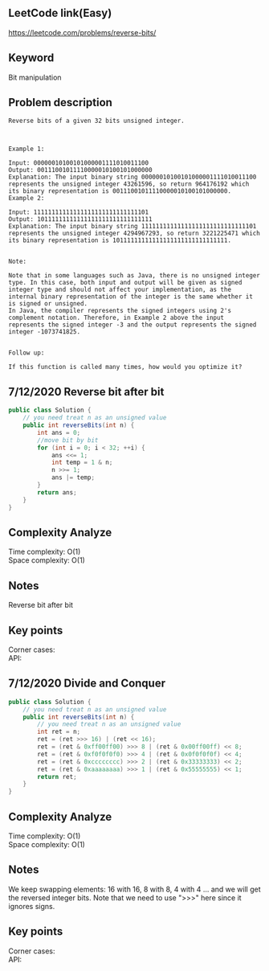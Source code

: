 ## LeetCode link(Easy)
https://leetcode.com/problems/reverse-bits/

## Keyword
Bit manipulation

## Problem description
```
Reverse bits of a given 32 bits unsigned integer.

 

Example 1:

Input: 00000010100101000001111010011100
Output: 00111001011110000010100101000000
Explanation: The input binary string 00000010100101000001111010011100 represents the unsigned integer 43261596, so return 964176192 which its binary representation is 00111001011110000010100101000000.
Example 2:

Input: 11111111111111111111111111111101
Output: 10111111111111111111111111111111
Explanation: The input binary string 11111111111111111111111111111101 represents the unsigned integer 4294967293, so return 3221225471 which its binary representation is 10111111111111111111111111111111.
 

Note:

Note that in some languages such as Java, there is no unsigned integer type. In this case, both input and output will be given as signed integer type and should not affect your implementation, as the internal binary representation of the integer is the same whether it is signed or unsigned.
In Java, the compiler represents the signed integers using 2's complement notation. Therefore, in Example 2 above the input represents the signed integer -3 and the output represents the signed integer -1073741825.
 

Follow up:

If this function is called many times, how would you optimize it?
```
## 7/12/2020 Reverse bit after bit

```java
public class Solution {
    // you need treat n as an unsigned value
    public int reverseBits(int n) {
        int ans = 0;
        //move bit by bit
        for (int i = 0; i < 32; ++i) {
            ans <<= 1;
            int temp = 1 & n;
            n >>= 1;
            ans |= temp;
        }
        return ans;
    }
}
```

## Complexity Analyze
Time complexity: O(1)\
Space complexity: O(1)

## Notes
Reverse bit after bit

## Key points
Corner cases: \
API: 

## 7/12/2020 Divide and Conquer

```java
public class Solution {
    // you need treat n as an unsigned value
    public int reverseBits(int n) {
        // you need treat n as an unsigned value
        int ret = n;
        ret = (ret >>> 16) | (ret << 16);
        ret = (ret & 0xff00ff00) >>> 8 | (ret & 0x00ff00ff) << 8;
        ret = (ret & 0xf0f0f0f0) >>> 4 | (ret & 0x0f0f0f0f) << 4;
        ret = (ret & 0xcccccccc) >>> 2 | (ret & 0x33333333) << 2;
        ret = (ret & 0xaaaaaaaa) >>> 1 | (ret & 0x55555555) << 1;
        return ret;
    }
}
```

## Complexity Analyze
Time complexity: O(1)\
Space complexity: O(1)

## Notes
We keep swapping elements: 16 with 16, 8 with 8, 4 with 4 ... and we will get the reversed integer bits. Note that we need to use ">>>" here since it ignores signs.

## Key points
Corner cases: \
API:
